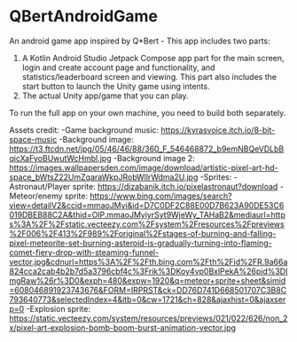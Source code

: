 # QBertAndroidGame
An android game app inspired by Q*Bert - This app includes two parts:
  1. A Kotlin Android Studio Jetpack Compose app part for the main screen, login and create account page and functionality, and statistics/leaderboard screen and viewing. This part also includes the start button to launch the Unity game using intents.
  2. The actual Unity app/game that you can play.

To run the full app on your own machine, you need to build both separately. 

Assets credit:
-Game background music: https://kyrasvoice.itch.io/8-bit-space-music
-Background image: https://t3.ftcdn.net/jpg/05/46/46/88/360_F_546468872_b9emNBQeVDLbBqicXaFyoBUwutWcHmbl.jpg
-Background image 2: https://images.wallpapersden.com/image/download/artistic-pixel-art-hd-space_bWtsZ22UmZqaraWkpJRobWllrWdma2U.jpg
-Sprites:
  -Astronaut/Player sprite: https://dizabanik.itch.io/pixelastronaut?download
  -Meteor/enemy sprite: https://www.bing.com/images/search?view=detailV2&ccid=mmaoJMyi&id=D7C0DF2C88E00D7B623A90DE53C6019DBEB88C2A&thid=OIP.mmaoJMyiyrSyt9WjeWy_TAHaB2&mediaurl=https%3A%2F%2Fstatic.vecteezy.com%2Fsystem%2Fresources%2Fpreviews%2F006%2F413%2F989%2Foriginal%2Fstages-of-burning-and-falling-pixel-meteorite-set-burning-asteroid-is-gradually-turning-into-flaming-comet-fiery-drop-with-steaming-funnel-vector.jpg&cdnurl=https%3A%2F%2Fth.bing.com%2Fth%2Fid%2FR.9a66a824cca2cab4b2b7d5a3796cbf4c%3Frik%3DKoy4vp0BxlPekA%26pid%3DImgRaw%26r%3D0&exph=480&expw=1920&q=meteor+sprite+sheet&simid=608046891923743676&FORM=IRPRST&ck=DD76D741D668501707C3B8C793640773&selectedIndex=4&itb=0&cw=1721&ch=828&ajaxhist=0&ajaxserp=0
  -Explosion sprite: https://static.vecteezy.com/system/resources/previews/021/022/626/non_2x/pixel-art-explosion-bomb-boom-burst-animation-vector.jpg

